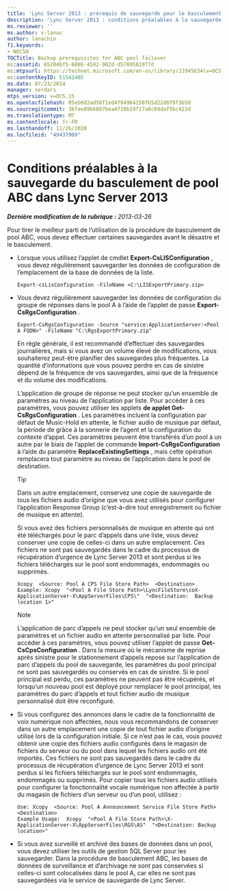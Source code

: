```yaml
---
title: 'Lync Server 2013 : prérequis de sauvegarde pour le basculement de pool ABC'
description: 'Lync Server 2013 : conditions préalables à la sauvegarde pour le basculement de pool ABC.'
ms.reviewer: ''
ms.author: v-lanac
author: lanachin
f1.keywords:
- NOCSH
TOCTitle: Backup prerequisites for ABC pool failover
ms:assetid: 652046f5-6086-4592-902d-d5789581977d
ms:mtpsurl: https://technet.microsoft.com/en-us/library/JJ945634(v=OCS.15)
ms:contentKeyID: 51541485
ms.date: 07/23/2014
manager: serdars
mtps_version: v=OCS.15
ms.openlocfilehash: 05eb0d2ad50f1ed4f04964158fb5d22d079f3b50
ms.sourcegitcommit: 36fee89bb887bea4f18b19f17a8c69daf5bc423d
ms.translationtype: MT
ms.contentlocale: fr-FR
ms.lasthandoff: 11/26/2020
ms.locfileid: "49437909"
---
```

# <a name="backup-prerequisites-for-abc-pool-failover-in-lync-server-2013"></a>Conditions préalables à la sauvegarde du basculement de pool ABC dans Lync Server 2013

<div data-xmlns="http://www.w3.org/1999/xhtml">

<div class="topic" data-xmlns="http://www.w3.org/1999/xhtml" data-msxsl="urn:schemas-microsoft-com:xslt" data-cs="https://msdn.microsoft.com/">

<div data-asp="https://msdn2.microsoft.com/asp">



</div>

<div id="mainSection">

<div id="mainBody">

<span> </span>

_**Dernière modification de la rubrique :** 2013-03-26_

Pour tirer le meilleur parti de l’utilisation de la procédure de basculement de pool ABC, vous devez effectuer certaines sauvegardes avant le désastre et le basculement.

  - Lorsque vous utilisez l’applet de cmdlet **Export-CsLISConfiguration** , vous devez régulièrement sauvegarder les données de configuration de l’emplacement de la base de données de la liste.
    
        Export-csLisConfiguration -FileName <C:\LISExportPrimary.zip>

  - Vous devez régulièrement sauvegarder les données de configuration du groupe de réponses dans le pool A à l’aide de l’applet de passe **Export-CsRgsConfiguration** .
    
        Export-CsRgsConfiguration -Source "service:ApplicationServer:<Pool A FQDN>" -FileName "C:\RgsExportPrimary.zip"
    
    En règle générale, il est recommandé d’effectuer des sauvegardes journalières, mais si vous avez un volume élevé de modifications, vous souhaiterez peut-être planifier des sauvegardes plus fréquentes. La quantité d’informations que vous pouvez perdre en cas de sinistre dépend de la fréquence de vos sauvegardes, ainsi que de la fréquence et du volume des modifications.
    
    L’application de groupe de réponse ne peut stocker qu’un ensemble de paramètres au niveau de l’application par liste. Pour accéder à ces paramètres, vous pouvez utiliser les applets **de applet Get-CsRgsConfiguration** . Les paramètres incluent la configuration par défaut de Music-Hold en attente, le fichier audio de musique par défaut, la période de grâce à la sonnerie de l’agent et la configuration du contexte d’appel. Ces paramètres peuvent être transférés d’un pool à un autre par le biais de l’applet de commande **Import-CsRgsConfiguration** à l’aide du paramètre **ReplaceExistingSettings** , mais cette opération remplacera tout paramètre au niveau de l’application dans le pool de destination.
    
    <div>
    

    > [!TIP]  
    > Dans un autre emplacement, conservez une copie de sauvegarde de tous les fichiers audio d’origine que vous avez utilisés pour configurer l’application Response Group (c’est-à-dire tout enregistrement ou fichier de musique en attente).

    
    </div>
    
    Si vous avez des fichiers personnalisés de musique en attente qui ont été téléchargés pour le parc d’appels dans une liste, vous devez conserver une copie de celles-ci dans un autre emplacement. Ces fichiers ne sont pas sauvegardés dans le cadre du processus de récupération d’urgence de Lync Server 2013 et sont perdus si les fichiers téléchargés sur le pool sont endommagés, endommagés ou supprimés.
    
        Xcopy  <Source: Pool A CPS File Store Path>  <Destination>
        Example: Xcopy  "<Pool A File Store Path>\LyncFileStore\coX-ApplicationServer-X\AppServerFiles\CPS\"  "<Destination:  Backup location 1>"
    
    <div>
    

    > [!NOTE]  
    > L’application de parc d’appels ne peut stocker qu’un seul ensemble de paramètres et un fichier audio en attente personnalisé par liste. Pour accéder à ces paramètres, vous pouvez utiliser l’applet de passe <STRONG>Get-CsCpsConfiguration</STRONG> . Dans la mesure où le mécanisme de reprise après sinistre pour le stationnement d’appels repose sur l’application de parc d’appels du pool de sauvegarde, les paramètres du pool principal ne sont pas sauvegardés ou conservés en cas de sinistre. Si le pool principal est perdu, ces paramètres ne peuvent pas être récupérés, et lorsqu’un nouveau pool est déployé pour remplacer le pool principal, les paramètres du parc d’appels et tout fichier audio de musique personnalisé doit être reconfiguré.

    
    </div>

  - Si vous configurez des annonces dans le cadre de la fonctionnalité de voix numérique non affectées, nous vous recommandons de conserver dans un autre emplacement une copie de tout fichier audio d’origine utilisé lors de la configuration initiale. Si ce n’est pas le cas, vous pouvez obtenir une copie des fichiers audio configurés dans le magasin de fichiers du serveur ou du pool dans lequel les fichiers audio ont été importés. Ces fichiers ne sont pas sauvegardés dans le cadre du processus de récupération d’urgence de Lync Server 2013 et sont perdus si les fichiers téléchargés sur le pool sont endommagés, endommagés ou supprimés. Pour copier tous les fichiers audio utilisés pour configurer la fonctionnalité vocale numérique non affectée à partir du magasin de fichiers d’un serveur ou d’un pool, utilisez :
    
        Use: Xcopy  <Source: Pool A Announcement Service File Store Path>  <Destination>
        Example Usage:  Xcopy  "<Pool A File Store Path>\X-ApplicationServer-X\AppServerFiles\RGS\AS"  "<Destination: Backup location>"

  - Si vous avez surveillé et archivé des bases de données dans un pool, vous devez utiliser les outils de gestion SQL Server pour les sauvegarder. Dans la procédure de basculement ABC, les bases de données de surveillance et d’archivage ne sont pas conservées si celles-ci sont colocalisées dans le pool A, car elles ne sont pas sauvegardées via le service de sauvegarde de Lync Server.

</div>

<span> </span>

</div>

</div>

</div>


